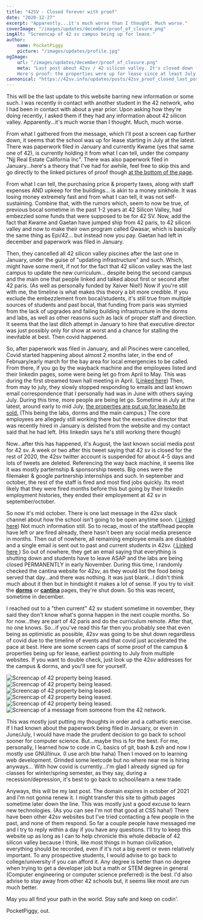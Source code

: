 ```yaml
---
title: "42SV - Closed forever with proof"
date: "2020-12-27"
excerpt: "Apparently...it's much worse than I thought. Much worse."
coverImage: "/images/updates/december/proof_of_closure.png"
imgAlt: "Screencap of 42 sv campus being up for lease."
author:
    name: PocketPiggy
    picture: "/images/updates/profile.jpg"
ogImage:
    url: "/images/updates/december/proof_of_closure.png"
    meta: "Last post about 42sv / 42 silicon valley. It's closed down for good, forever.
    Here's proof: the properties were up for lease since at least July."
cannonical: "https://42sv.info/updates/posts/42sv_proof_closed_last_post"
---
```


<p class='blog-p'>
This will be the last update to this website barring new information or some such.
I was recently in contact with another student in the 42 network, who I had been
in contact with about a year prior. Upon asking how they're doing recently, I asked
them if they had any information about 42 silicon valley. Apparently...it's much worse
than I thought. Much, much worse.
</p>


<p class='blog-p'>
From what I gathered from the message, which I'll post a screen cap further down,
it seems that the school was up for lease starting in July at the latest. There was
paperwork filed in January and currently Kwame (yes that same one of 42), is currently
holding it from what I can tell, under the company "Njj Real Estate California Inc".
There was also paperwork filed in January...here's a theory that I've had for awhile,
feel free to skip this and go directly to the linked pictures of proof though
<a href="https://42sv.info/updates/posts/42sv_proof_closed_last_post#proof-is-in-the-pudding">at the bottom of the page</a>.
</p>


<p class='blog-p'>
From what I can tell, the purchasing price & property taxes, along with staff expenses 
AND upkeep for the buildings...  is akin to a money sinkhole. It was losing money extremely fast and
from what I can tell, it was not self-sustaining.
 Combine that, with the rumors which, seem to now be true, of previous bocal sometime in
the past 1-2 years at 42 Silicon Valley, had embezzled some funds that were supposed to be for 42 SV.
Now, add the fact that Kwame and Gaetan have jumped ship from 42 paris, to 42 silicon valley and
now to make their own program called Qwasar, which is basically the same thing as Epi/42...
but instead now you pay. Gaetan had left in december and paperwork was filed in January.
</p>

<p class='blog-p'>
Then, they cancelled all 42 silicon valley piscines after the last one in January, under
the guise of "updating infrastructure" and such. Which, might have some merit, if not
for the fact that 42 silicon valley was the last campus to update the new curriculum...
despite being the second campus and the main one that people linked and talked about first
or second after 42 paris. (As well as personally funded by Xaiver Niel!)
Now if you're still with me, the timeline is what makes this
theory a bit more credible. If you exclude the embezzlement from bocal/students,
it's still true from multiple sources of students and past bocal, that funding from paris
was stymied from the lack of upgrades and failing building infrastructure in the dorms and labs,
as well as other reasons such as lack of proper staff and direction. It seems that the
last ditch attempt in January to hire that executive director was just possibly only
for show at worst and a chance for stalling the inevitable at best. Then covid happened.
</p>

<p class='blog-p'>
So, after paperwork was filed in January, and all Piscines were cancelled, Covid started happening
about almost 2 months later, in the end of February/early march for the bay area for local
emergencies to be called. From there, if you go by the wayback machine and the employees
listed and their linkedin pages, some were being let go from April to May. This was during
the first streamed town hall meeting in April. (<a href="https://42sv.info/sources/townhalls">Linked here</a>)
Then, from may to july, they slowly stopped responding to emails and last known email correspondence
that I personally had was in June with others saying July. During this time, more people are
being let go. Sometime in July at the latest, around early to mid July, <a href="https://42sv.info/updates/posts/42sv_proof_closed_last_post#proof-is-in-the-pudding">the properties are
put up for lease/to be sold.</a> (This being the labs, dorms and the main campus.)
The core employees are allegedy still working there but the executive
director that was recently hired in January is delisted from the website and my contact said
that he had left. (His linkedin says he's still working there though)</p>


<p class='blog-p'>
Now...after this has happened, it's August, the last known social media post for 42 sv.
A week or two after this tweet saying that 42 sv is closed for the rest of 2020, the
42sv twitter account is suspended for about 4-5 days and lots of tweets are deleted. Referencing the way
back machine, it seems like it was mostly parternship & sponsorship tweets. Big ones were the
filemaker & google partnership internships and such. In september and october, the rest
of the staff is fired and most find jobs quickly. Its most likely that they were fired
months before this but going by their linkedin employment histories, they ended their employement
at 42 sv in september/october.
</p>


<p class='blog-p'>
So now it's mid october. There is one last message in the 42sv slack channel
about how the school isn't going to be open anytime soon. (<a href="https://42sv.info/updates/posts/slack_update">
Linked here</a>) Not much information still. So to recap, most of the staff/head people
have left or are fired already, there hasn't been any social media presence in months.
Then out of nowhere, all remaining employee emails are disabled and a single email is sent out
to past and current students in 42sv. (<a href="https://42sv.info/updates/posts/42sv_closed_forever">
Linked here </a>) So out of nowhere, they get an email saying that everything is shutting down
and students have to leave ASAP and the labs are being closed PERMANENTLY in early November.
During this time, I randomly checked the cantina website for 42sv, as they would list the
food being served that day...and there was nothing. It was just blank...I didn't think much
about it then but in hindsight it makes a lot of sense. If you try to visit the
<a href="https://dorms.42.us.org/"><b>dorms</b><a/> or <a href="https://cantina.42.us.org/"><b>cantina</b></a>
pages, they're shut down. So this was recent, sometime in december.
</p>


<p class='blog-p'>
I reached out to a "then current" 42 sv student sometime in november, they said
they don't know what's gonna happen in the next couple months. So for now...they are part of
42 paris and do the curriculum remote. After that, no one knows. So...if you've read this
far then you probably see that even being as optimistic as possible, 42sv was going to be
shut down regardless of covid due to the timeline of events and that covid just accelerated the pace at best.
Here are some screen caps of some proof of the campus & properties being up for lease, earliest
pointing to July from multiple websites. If you want to double check, just look up the
42sv addresses for the campus & dorms, and you'll see for yourself.
</p>


<span id="proof-is-in-the-pudding" class="dont-inspect-this-page-lol-why-are-you-still-reading">
</span>
<span class='blog-img'>
<img src="/images/updates/december/proof_of_closure.png" alt="Screencap of 42 property being leased." />
</span>

<span class='blog-img'>
<img src="/images/updates/december/2.png" alt="Screencap of 42 property being leased." />
</span>

<span class='blog-img'>
<img src="/images/updates/december/3.png" alt="Screencap of 42 property being leased." />
</span>

<span class='blog-img'>
<img src="/images/updates/december/4.png" alt="Screencap of 42 property being leased." />
</span>

<span class='blog-img'>
<img src="/images/updates/december/5.png" alt="Screencap of 42 property being leased." />
</span>

<span class='blog-img'>
<img src="/images/updates/december/pm.png" alt="Screencap of a message from someone from the 42 network." />
</span>


<p class='blog-p'>
This was mostly just putting my thoughts in order and a cathartic exercise. If I had known about
the paperwork being filed in January, or even in June/July, I would have made the prudent decision to
go back to school sooner for computer science. But...maybe this is for the best. For me, personally,
I learned how to code in C, basics of git, bash & zsh and now I mostly use GNU/linux. (I use arch btw haha)
Then I moved on to learning web development. Grinded some leetcode but no where near me is hiring anyways...
With how covid is currently...I'm glad I already signed up for classes for winter/spring semester, as they
say, during a recession/depression, it's best to go back to school/learn a new trade.
</p>


<p class='blog-p'>
Anyways, this will be my last post. The domain expires in october of 2021 and I'm not gonna renew it.
I might transfer this site to github pages sometime later down the line. This was mostly just a good
excuse to learn new technologies. (As you can see I'm not that good at CSS haha!) There have been other
42sv websites but I've tried contacting a few people in the past, and none of them respond. So far
a couple people have messaged me and I try to reply within a day if you have any questions.
I'll try to keep this website up as long as I can to help chronicle this whole debacle of 42 silicon valley
because I think, like most things in human civilization, everything should be recorded, even if it's
not a big event or even relatively important. To any prospective students, I would advise to go back
to college/university if you can afford it. Any degree is better than no degree when trying to get
a developer job but a math or STEM degree in general (Computer engineering or computer science preferred) is
the best. I'd also advise to stay away from other 42 schools but, it seems like most are run much better.
</p>


<p class='blog-p'>
May you all find your path in the world. Stay safe and keep on codin'.
</p>


<p class='blog-p'>
PocketPiggy, out.
</p>
